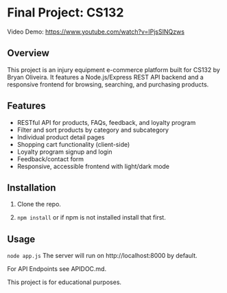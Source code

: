 # Final Project: CS132

Video Demo: https://www.youtube.com/watch?v=IPjsSINQzws

## Overview

This project is an injury equipment e-commerce platform built for CS132 by Bryan Oliveira. It features a Node.js/Express REST API backend and a responsive frontend for browsing, searching, and purchasing products.

## Features

- RESTful API for products, FAQs, feedback, and loyalty program
- Filter and sort products by category and subcategory
- Individual product detail pages
- Shopping cart functionality (client-side)
- Loyalty program signup and login
- Feedback/contact form
- Responsive, accessible frontend with light/dark mode

## Installation

1. Clone the repo.
    
2. ```npm install``` or if npm is not installed install that first.

## Usage

```node app.js```
The server will run on http://localhost:8000 by default.

For API Endpoints see APIDOC.md.

This project is for educational purposes.
